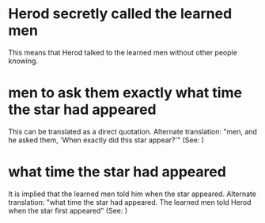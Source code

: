 
# Herod secretly called the learned men
This means that Herod talked to the learned men without other people knowing.

# men to ask them exactly what time the star had appeared
This can be translated as a direct quotation. Alternate translation: "men, and he asked them, 'When exactly did this star appear?'" (See: )

# what time the star had appeared
It is implied that the learned men told him when the star appeared. Alternate translation: "what time the star had appeared. The learned men told Herod when the star first appeared" (See: )
